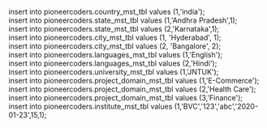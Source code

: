 

insert into pioneercoders.country_mst_tbl values (1,'india');  
insert into pioneercoders.state_mst_tbl values (1,'Andhra Pradesh',1);  
insert into pioneercoders.state_mst_tbl values (2,'Karnataka',1);  
insert into pioneercoders.city_mst_tbl values (1, 'Hyderabad', 1);  
insert into pioneercoders.city_mst_tbl values (2, 'Bangalore', 2);  
insert into pioneercoders.languages_mst_tbl values (1,'English');  
insert into pioneercoders.languages_mst_tbl values (2,'Hindi');  
insert into pioneercoders.university_mst_tbl values (1,'JNTUK');  
insert into pioneercoders.project_domain_mst_tbl values (1,'E-Commerce');  
insert into pioneercoders.project_domain_mst_tbl values (2,'Health Care');  
insert into pioneercoders.project_domain_mst_tbl values (3,'Finance');  
insert into pioneercoders.institute_mst_tbl values (1,'BVC','123','abc','2020-01-23',15,1);  
